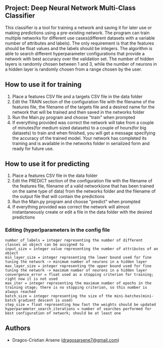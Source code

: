 ## Project: Deep Neural Network Multi-Class Classifier

This classifier is a tool for training a network and saving it for later use or making predictions using a pre-existing network.
The program can train multiple networks for different use cases(different datasets with a variable number of attributes and labels). The only requirement is that the features should be float values and the labels should be integers.
The algorithm is able to search different hyperparameter configurations that provide a network with best accuracy over the validation set. The number of hidden layers is randomly chosen between 1 and 3, while the number of neurons in a hidden layer is randomly chosen from a range chosen by the user.

## How to use it for training
1. Place a features CSV file and a targets CSV file in the data folder
2. Edit the TRAIN section of the configuration file with the filename of the features file, the filename of the targets file and a desired name for the network that will be trained and then saved in the networks folder
3. Run the Main.py program and choose "train" when prompted
4. If everything provided was correct the network will take from a couple of minutes(for medium sized datasets) to a couple of hours(for big datasets) to train and when finished, you will get a message specifying the accuracy of the trained model. Your network has completed its training and is available in the networks folder in serialized form and ready for future use.

## How to use it for predicting
1. Place a features CSV file in the data folder
2. Edit the PREDICT section of the configuration file with the filename of the features file, filename of a valid network(one that has been trained on the same type of data) from the networks folder and the filename of the output file that will contain the predictions
3. Run the Main.py program and choose "predict" when prompted
4. If everything provided was correct the network will almost instantaneously create or edit a file in the data folder with the desired predictions

### Editing (hyper)parameters in the config file
    number_of_labels = integer representing the number of different classes an object can be assigned to
    input_size = integer value representing the number of attributes of an object
    min_layer_size = integer representing the lower bound used for fine tuning the network -> minimum number of neurons in a hidden layer
    max_layer_size = integer representing the upper bound used for fine tuning the network -> maximum number of neurons in a hidden layer
    convergence_error = float used as a stopping criterion for training; right now it is not used
    max_iter = integer representing the maximum number of epochs in the training stage; there is no stopping criterion, so this number is always reached
    batch_size = integer representing the size of the mini-batches(mini-batch gradient descent is used)
    step_size = float representing how fast the weights should be updated
    hyperparameter_search_iterations = number of searches performed for best configuration of network; should be at least one

## Authors
* Dragos-Cristian Arsene (dragosarsene7@gmail.com)

